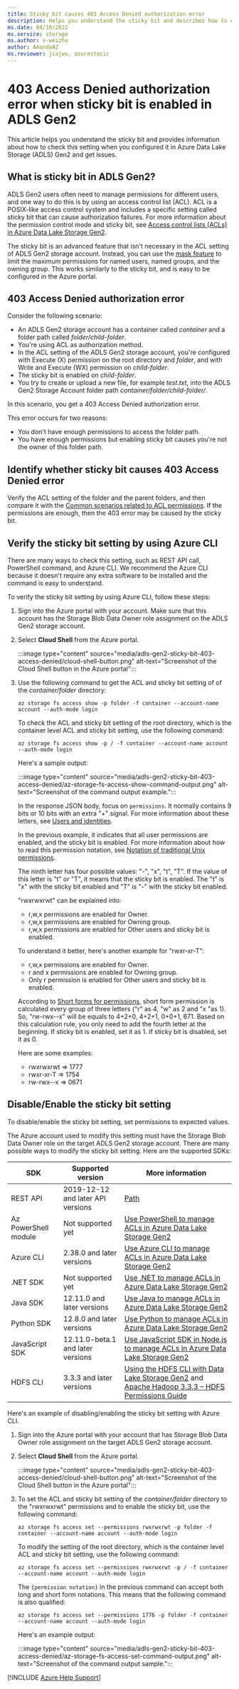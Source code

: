 ```yaml
---
title: Sticky bit causes 403 Access Denied authorization error
description: Helps you understand the sticky bit and describes how to check this setting when you configured it in Azure Data Lake Storage (ADLS) Gen2 and get the 403 Access Denied authorization error.
ms.date: 04/10/2022
ms.service: storage
ms.author: v-weizhu
author: AmandaAZ
ms.reviewer: jiajwu, azurestocic
---
```

# 403 Access Denied authorization error when sticky bit is enabled in ADLS Gen2

This article helps you understand the sticky bit and provides information about how to check this setting when you configured it in Azure Data Lake Storage (ADLS) Gen2 and get issues.

## What is sticky bit in ADLS Gen2?

ADLS Gen2 users often need to manage permissions for different users, and one way to do this is by using an access control list (ACL). ACL is a POSIX-like access control system  and includes a specific setting called sticky bit that can cause authorization failures. For more information about the permission control mode and sticky bit, see [Access control lists (ACLs) in Azure Data Lake Storage Gen2](/azure/storage/blobs/data-lake-storage-access-control).

The sticky bit is an advanced feature that isn't necessary in the ACL setting of ADLS Gen2 storage account. Instead, you can use the [mask feature](/azure/storage/blobs/data-lake-storage-access-control#the-mask) to limit the maximum permissions for named users, named groups, and the owning group. This works similarly to the sticky bit, and is easy to be configured in the Azure portal.

## 403 Access Denied authorization error

Consider the following scenario:

- An ADLS Gen2 storage account has a container called *container* and a folder path called *folder/child-folder*.
- You're using ACL as authorization method.
- In the ACL setting of the ADLS Gen2 storage account, you're configured with Execute (X) permission on the root directory and *folder*, and with Write and Execute (WX) permission on *child-folder*.
- The sticky bit is enabled on *child-folder*.
- You try to create or upload a new file, for example *test.txt*, into the ADLS Gen2 Storage Account folder path *container/folder/child-folder/*.

In this scenario, you get a 403 Access Denied authorization error.

This error occurs for two reasons:

- You don't have enough permissions to access the folder path.
- You have enough permissions but enabling sticky bit causes you're not the owner of this folder path.

## Identify whether sticky bit causes 403 Access Denied error

Verify the ACL setting of the folder and the parent folders, and then compare it with the [Common scenarios related to ACL permissions](/azure/storage/blobs/data-lake-storage-access-control#common-scenarios-related-to-acl-permissions). If the permissions are enough, then the 403 error may be caused by the sticky bit.

## Verify the sticky bit setting by using Azure CLI

There are many ways to check this setting, such as REST API call, PowerShell command, and Azure CLI. We recommend the Azure CLI because it doesn't require any extra software to be installed and the command is easy to understand.

To verify the sticky bit setting by using Azure CLI, follow these steps:

1. Sign into the Azure portal with your account. Make sure that this account has the Storage Blob Data Owner role assignment on the ADLS Gen2 storage account.
1. Select **Cloud Shell** from the Azure portal.

    :::image type="content" source="media/adls-gen2-sticky-bit-403-access-denied/cloud-shell-button.png" alt-text="Screenshot of the Cloud Shell button in the Azure portal":::

1. Use the following command to get the ACL and sticky bit setting of of the *container/folder* directory:

    ```azurecli
    az storage fs access show -p folder -f container --account-name account --auth-mode login
    ```

    To check the ACL and sticky bit setting of the root directory, which is the container level ACL and sticky bit setting, use the following command:

    ```azurecli
    az storage fs access show -p / -f container --account-name account --auth-mode login
    ```

    Here's a sample output:

    :::image type="content" source="media/adls-gen2-sticky-bit-403-access-denied/az-storage-fs-access-show-command-output.png" alt-text="Screenshot of the command output example.":::

    In the response JSON body, focus on `permissions`. It normally contains 9 bits or 10 bits with an extra "+" signal. For more information about these letters, see [Users and identities](/azure/storage/blobs/data-lake-storage-access-control#users-and-identities).

    In the previous example, it indicates that all user permissions are enabled, and the sticky bit is enabled. For more information about how to read this permission notation, see [Notation of traditional Unix permissions]( https://en.wikipedia.org/wiki/File-system_permissions#Notation_of_traditional_Unix_permissions).

    The ninth letter has four possible values: "-", "x", "t", "T". If the value of this letter is "t" or "T", it means that the sticky bit is enabled. The "t" is "x" with the sticky bit enabled and "T" is "-" with the sticky bit enabled.

    "rwxrwxrwt" can be explained into:

    - r,w,x permissions are enabled for Owner.
    - r,w,x permissions are enabled for Owning group.
    - r,w,x permissions are enabled for Other users and sticky bit is enabled.

    To understand it better, here's another example for "rwxr-xr-T":

    - r,w,x permissions are enabled for Owner.
    - r and x permissions are enabled for Owning group.
    - Only r permission is enabled for Other users and sticky bit is enabled.

    According to [Short forms for permissions](/azure/storage/blobs/data-lake-storage-access-control#short-forms-for-permissions), short form permission is calculated every group of three letters ("r" as 4, "w" as 2 and "x "as 1). So, "rw-rwx--x" will be equals to 4+2+0, 4+2+1, 0+0+1, 671. Based on this calculation rule, you only need to add the fourth letter at the beginning. If sticky bit is enabled, set it as 1. If sticky bit is disabled, set it as 0.

    Here are some examples:

    - rwxrwxrwt => 1777
    - rwxr-xr-T => 1754
    - rw-rwx--x => 0671

## Disable/Enable the sticky bit setting

To disable/enable the sticky bit setting, set permissions to expected values.

The Azure account used to modify this setting must have the Storage Blob Data Owner role on the target ADLS Gen2 storage account.
There are many possible ways to modify the sticky bit setting. Here are the supported SDKs:

|SDK| Supported version | More information|
|---|---|---|
| REST API| 2019-12-12 and later API versions|[Path](/rest/api/storageservices/datalakestoragegen2/path/update)|
| Az PowerShell module|  Not supported yet|[Use PowerShell to manage ACLs in Azure Data Lake Storage Gen2](/azure/storage/blobs/data-lake-storage-acl-powershell#set-an-acl)|
|Azure CLI| 2.38.0 and later versions|[Use Azure CLI to manage ACLs in Azure Data Lake Storage Gen2](/azure/storage/blobs/data-lake-storage-acl-cli#update-an-acl)|
| .NET SDK| Not supported yet|[Use .NET to manage ACLs in Azure Data Lake Storage Gen2](/azure/storage/blobs/data-lake-storage-acl-dotnet)|
| Java SDK| 12.11.0 and later versions|[Use Java to manage ACLs in Azure Data Lake Storage Gen2](/azure/storage/blobs/data-lake-storage-acl-java)|
| Python SDK| 12.8.0 and later versions|[Use Python to manage ACLs in Azure Data Lake Storage Gen2](/azure/storage/blobs/data-lake-storage-acl-python)|
| JavaScript SDK| 12.11.0-beta.1 and later versions|[Use JavaScript SDK in Node.js to manage ACLs in Azure Data Lake Storage Gen2](/azure/storage/blobs/data-lake-storage-acl-javascript)|
| HDFS CLI| 3.3.3 and later versions|[Using the HDFS CLI with Data Lake Storage Gen2](/azure/storage/blobs/data-lake-storage-use-hdfs-data-lake-storage#change-the-permissions-of-files) and [Apache Hadoop 3.3.3 – HDFS Permissions Guide](https://hadoop.apache.org/docs/current/hadoop-project-dist/hadoop-hdfs/HdfsPermissionsGuide.html)|

Here's an example of disabling/enabling the sticky bit setting with Azure CLI.

1. Sign into the Azure portal with your account that has Storage Blob Data Owner role assignment on the target ADLS Gen2 storage account.
1. Select **Cloud Shell** from the Azure portal.

    :::image type="content" source="media/adls-gen2-sticky-bit-403-access-denied/cloud-shell-button.png" alt-text="Screenshot of the Cloud Shell button in the Azure portal":::

1. To set the ACL and sticky bit setting of the *container/folder* directory to the "rwxrwxrwt" permissions and to enable the sticky bit, use the following command:

    ```azurecli
    az storage fs access set --permissions rwxrwxrwt -p folder -f container --account-name account --auth-mode login
    ```

    To modify the setting of the root directory, which is the container level ACL and sticky bit setting, use the following command:

    ```azurecli
    az storage fs access set --permissions rwxrwxrwt -p / -f container --account-name account --auth-mode login
    ```

    The `{permission notation}` in the previous command can accept both long and short form notations. This means that the following command is also qualified:

    ```azurecli
    az storage fs access set --permissions 1776 -p folder -f container --account-name account --auth-mode login
    ```

    Here's an example output:

    :::image type="content" source="media/adls-gen2-sticky-bit-403-access-denied/az-storage-fs-access-set-command-output.png" alt-text="Screenshot of the command output sample.":::

[!INCLUDE [Azure Help Support](../../includes/azure-help-support.md)]
